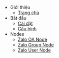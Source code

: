 * Giới thiệu
  * [Trang chủ](README.md)
* Bắt đầu
  * [Cài đặt](getting-started/installation.md)
  * [Cấu hình](getting-started/configuration.md)
* Nodes
  * [Zalo OA Node](nodes/zalo-oa.md)
  * [Zalo Group Node](nodes/zalo-group.md)
  * [Zalo User Node](nodes/zalo-user.md)
